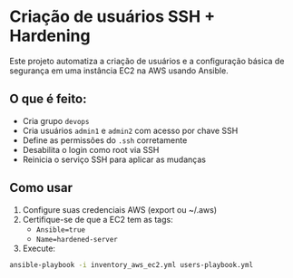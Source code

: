 # Criação de usuários SSH + Hardening

Este projeto automatiza a criação de usuários e a configuração básica de segurança em uma instância EC2 na AWS usando Ansible.

## O que é feito:

- Cria grupo `devops`
- Cria usuários `admin1` e `admin2` com acesso por chave SSH
- Define as permissões do `.ssh` corretamente
- Desabilita o login como root via SSH
- Reinicia o serviço SSH para aplicar as mudanças

## Como usar

1. Configure suas credenciais AWS (export ou ~/.aws)
2. Certifique-se de que a EC2 tem as tags:
   - `Ansible=true`
   - `Name=hardened-server`
3. Execute:
```bash
ansible-playbook -i inventory_aws_ec2.yml users-playbook.yml

